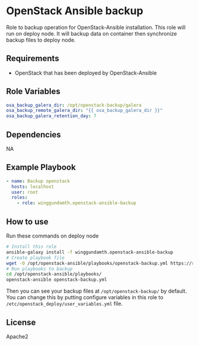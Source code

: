 OpenStack Ansible backup
=========

Role to backup operation for OpenStack-Ansible installation. This role will run on deploy node. It will backup data on container then synchronize backup files to deploy node.

Requirements
------------

- OpenStack that has been deployed by OpenStack-Ansible

Role Variables
--------------

```yaml
osa_backup_galera_dir: /opt/openstack-backup/galera
osa_backup_remote_galera_dir: "{{ osa_backup_galera_dir }}"
osa_backup_galera_retention_day: 7
```

Dependencies
------------

NA

Example Playbook
----------------

```yaml
- name: Backup openstack
  hosts: localhost
  user: root
  roles:
    - role: winggundamth.openstack-ansible-backup
```

How to use
----------------

Run these commands on deploy node

```bash
# Install this role
ansible-galaxy install -f winggundamth.openstack-ansible-backup
# Create playbook file
wget -O /opt/openstack-ansible/playbooks/openstack-backup.yml https://raw.githubusercontent.com/winggundamth/openstack-ansible-backup/master/playbooks/openstack-backup.yml
# Run playbooks to backup
cd /opt/openstack-ansible/playbooks/
openstack-ansible openstack-backup.yml
```

Then you can see your backup files at ```/opt/openstack-backup/``` by default. You can change this by putting configure variables in this role to ```/etc/openstack_deploy/user_variables.yml``` file.

License
-------

Apache2

